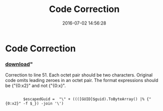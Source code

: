 ﻿---
pid:            6441
parent:         0
children:       
poster:         Michael Liben
title:          Code Correction
date:           2016-07-02 14:56:28
format:         posh
---

# Code Correction

### [download](6441.ps1)"

Correction to line 51. Each octet pair should be two characters. Original code omits leading zeroes in an octet pair. The format expressions should be {"{0:x2}"  and not {"{0:x}".

```posh

        $escapedGuid =  "\" + ((([GUID]$guid).ToByteArray() |% {"{0:x2}" -f $_}) -join '\')



```
